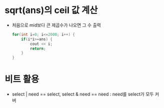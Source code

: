 # sqrt(ans)의 ceil 값 계산
- 처음으로 mid보다 큰 제곱수가 나오면 그 수 출력
    ```cpp
    for(int i=0; i<=2000; i++) {
        if(i*i>=ans) {
            cout << i;
            return;
        }
    }
    ```

# 비트 활용
- select | need == select, select & need == need : need를 select가 모두 커버